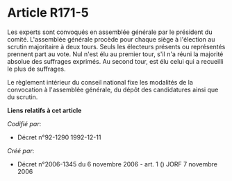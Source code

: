 # Article R171-5

Les experts sont convoqués en assemblée générale par le président du comité. L'assemblée générale procède pour chaque siège à
l'élection au scrutin majoritaire à deux tours. Seuls les électeurs présents ou représentés prennent part au vote. Nul n'est
élu au premier tour, s'il n'a réuni la majorité absolue des suffrages exprimés. Au second tour, est élu celui qui a recueilli
le plus de suffrages.

Le règlement intérieur du conseil national fixe les modalités de la convocation à l'assemblée générale, du dépôt des
candidatures ainsi que du scrutin.

**Liens relatifs à cet article**

_Codifié par_:

  - Décret n°92-1290 1992-12-11

_Créé par_:

  - Décret n°2006-1345 du 6 novembre 2006 - art. 1 () JORF 7 novembre 2006
